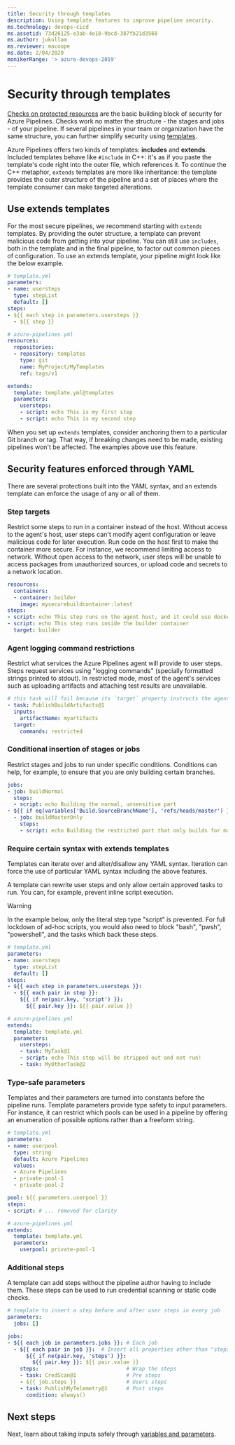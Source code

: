 ```yaml
---
title: Security through templates
description: Using template features to improve pipeline security.
ms.technology: devops-cicd
ms.assetid: 73d26125-e3ab-4e18-9bcd-387fb21d3568
ms.author: jukullam
ms.reviewer: macoope
ms.date: 2/04/2020
monikerRange: '> azure-devops-2019'
---
```


# Security through templates

[Checks on protected resources](resources.md) are the basic building block of security for Azure Pipelines.
Checks work no matter the structure - the stages and jobs - of your pipeline.
If several pipelines in your team or organization have the same structure, you can further simplify security using [templates](../process/templates.md).

Azure Pipelines offers two kinds of templates: **includes** and **extends**.
Included templates behave like `#include` in C++: it's as if you paste the template's code right into the outer file, which references it.
To continue the C++ metaphor, `extends` templates are more like inheritance: the template provides the outer structure of the pipeline and a set of places where the template consumer can make targeted alterations.

## Use extends templates

For the most secure pipelines, we recommend starting with `extends` templates.
By providing the outer structure, a template can prevent malicious code from getting into your pipeline.
You can still use `includes`, both in the template and in the final pipeline, to factor out common pieces of configuration.
To use an extends template, your pipeline might look like the below example.

```yaml
# template.yml
parameters:
- name: usersteps
  type: stepList
  default: []
steps:
- ${{ each step in parameters.usersteps }}
  - ${{ step }}
```

```yaml
# azure-pipelines.yml
resources:
  repositories:
  - repository: templates
    type: git
    name: MyProject/MyTemplates
    ref: tags/v1

extends:
  template: template.yml@templates
  parameters:
    usersteps:
    - script: echo This is my first step
    - script: echo This is my second step
```

When you set up `extends` templates, consider anchoring them to a particular Git branch or tag.
That way, if breaking changes need to be made, existing pipelines won't be affected.
The examples above use this feature. 

## Security features enforced through YAML

There are several protections built into the YAML syntax, and an extends template can enforce the usage of any or all of them.

### Step targets
Restrict some steps to run in a container instead of the host.
Without access to the agent's host, user steps can't modify agent configuration or leave malicious code for later execution.
Run code on the host first to make the container more secure.
For instance, we recommend limiting access to network.
Without open access to the network, user steps will be unable to access packages from unauthorized sources, or upload code and secrets to a network location.

```yaml
resources:
  containers:
  - container: builder
    image: mysecurebuildcontainer:latest
steps:
- script: echo This step runs on the agent host, and it could use docker commands to tear down or limit the container's network
- script: echo This step runs inside the builder container
  target: builder
```

### Agent logging command restrictions

Restrict what services the Azure Pipelines agent will provide to user steps.
Steps request services using "logging commands" (specially formatted strings printed to stdout).
In restricted mode, most of the agent's services such as uploading artifacts and attaching test results are unavailable.

```yaml
# this task will fail because its `target` property instructs the agent not to allow publishing artifacts
- task: PublishBuildArtifacts@1
  inputs:
    artifactName: myartifacts
  target:
    commands: restricted
```

### Conditional insertion of stages or jobs

Restrict stages and jobs to run under specific conditions.
Conditions can help, for example, to ensure that you are only building certain branches.

```yaml
jobs:
- job: buildNormal
  steps:
  - script: echo Building the normal, unsensitive part
- ${{ if eq(variables['Build.SourceBranchName'], 'refs/heads/master') }}:
  - job: buildMasterOnly
    steps:
    - script: echo Building the restricted part that only builds for master branch
```

### Require certain syntax with extends templates

Templates can iterate over and alter/disallow any YAML syntax.
Iteration can force the use of particular YAML syntax including the above features.

A template can rewrite user steps and only allow certain approved tasks to run.
You can, for example, prevent inline script execution.

> [!WARNING]
> In the example below, only the literal step type "script" is prevented.
> For full lockdown of ad-hoc scripts, you would also need to block "bash", "pwsh", "powershell", and the tasks which back these steps.

```yaml
# template.yml
parameters:
- name: usersteps
  type: stepList
  default: []
steps:
- ${{ each step in parameters.usersteps }}:
  - ${{ each pair in step }}:
    ${{ if ne(pair.key, 'script') }}:
      ${{ pair.key }}: ${{ pair.value }}
```

```yaml
# azure-pipelines.yml
extends:
  template: template.yml
  parameters:
    usersteps:
    - task: MyTask@1
    - script: echo This step will be stripped out and not run!
    - task: MyOtherTask@2
```

### Type-safe parameters

Templates and their parameters are turned into constants before the pipeline runs.
Template parameters provide type safety to input parameters.
For instance, it can restrict which pools can be used in a pipeline by offering an enumeration of possible options rather than a freeform string.

```yaml
# template.yml
parameters:
- name: userpool
  type: string
  default: Azure Pipelines
  values:
  - Azure Pipelines
  - private-pool-1
  - private-pool-2

pool: ${{ parameters.userpool }}
steps:
- script: # ... removed for clarity
```

```yaml
# azure-pipelines.yml
extends:
  template: template.yml
  parameters:
    userpool: private-pool-1
```

### Additional steps

A template can add steps without the pipeline author having to include them.
These steps can be used to run credential scanning or static code checks.

```yaml
# template to insert a step before and after user steps in every job
parameters:
  jobs: []

jobs:
- ${{ each job in parameters.jobs }}: # Each job
  - ${{ each pair in job }}:  # Insert all properties other than "steps"
      ${{ if ne(pair.key, 'steps') }}:
        ${{ pair.key }}: ${{ pair.value }}
    steps:                            # Wrap the steps
    - task: CredScan@1                # Pre steps
    - ${{ job.steps }}                # Users steps
    - task: PublishMyTelemetry@1      # Post steps
      condition: always()
```

<!-- Coming Q1 CY20
## Template enforcement
A template is only a security mechanism if you can enforce it.
The control point to enforce use of templates is once again a protected resource.
Configure a template check on your agent pool or other protected resource.
This check will fail if your pipeline does not extend the required template and will prevent access to that resource.
-->

## Next steps

Next, learn about taking inputs safely through [variables and parameters](inputs.md).
